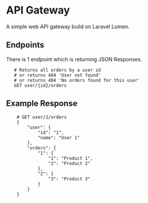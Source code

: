 # API Gateway

A simple web API gateway build on Laravel Lumen.

Endpoints
-----------
There is 1 endpoint which is returning JSON Responses.

```
   # Returns all orders by a user id
   # or returns 404 'User not found'
   # or returns 404 'No orders found for this user'
   GET user/{id}/orders
```

Example Response
-----------
```
    # GET user/1/orders
    {
        "user": {
            "id": "1",
            "name": "User 1"
        },
        "orders": {
            "1": {
                "1": "Product 1",
                "2": "Product 2"
            },
            "2": {
                "3": "Product 3"
            }
        }
    }
```